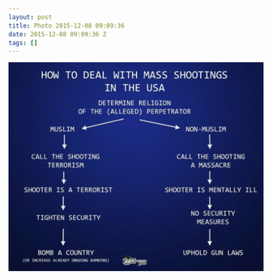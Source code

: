 ```yaml
---
layout: post
title: Photo 2015-12-08 09:09:36
date: 2015-12-08 09:09:36 Z
tags: []
---
```

![](/media/2015/12/134782431031.jpg)
